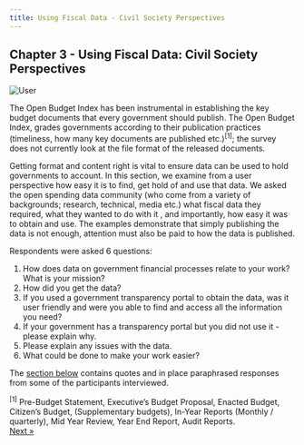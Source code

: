 ```yaml
---
title: Using Fiscal Data - Civil Society Perspectives 
---
```


## Chapter 3 - Using Fiscal Data: Civil Society Perspectives 

<img alt="User" src="http://farm8.staticflickr.com/7104/7286164510_2139fc2e89_t.jpg" class="inline-image" />

The Open Budget Index has been instrumental in establishing the key budget documents that every government should publish. The Open Budget Index, grades governments according to their publication practices (timeliness, how many key documents are published etc.)<sup>[1]</sup>; the survey does not currently look at the file format of the released documents. 

Getting format and content right is vital to ensure data can be used to hold governments to account. In this section, we examine from a user perspective how easy it is to find, get hold of and use that data. We asked the open spending data community (who come from a variety of backgrounds; research, technical, media etc.) what  fiscal data they required, what they wanted to do with it , and importantly, how easy it was to obtain and use. The examples demonstrate that simply publishing the data is not enough, attention must also be paid to how the data is published.

Respondents were asked 6 questions: 

1. How does data on government financial processes relate to your work? What is your mission? 
2. How did you get the data? 
3. If you used a government transparency portal to obtain the data, was it user friendly and were you able to find and access all the information you need? 
4. If your government has a transparency portal but you did not use it - please explain why. 
5. Please explain any issues with the data. 
6. What could be done to make your work easier? 

The [section below](../chapter3-1) contains quotes and in place paraphrased responses from some of the participants interviewed. 

<div class='footnote'>
    <sup>[1]</sup> Pre-Budget Statement, Executive’s Budget Proposal, Enacted Budget, Citizen’s Budget, (Supplementary budgets), In-Year Reports (Monthly / quarterly), Mid Year Review, Year End Report, Audit Reports.
</div>

<div class="pull-right"><a class="btn btn-default btn-mini" href="../chapter3-1">Next &raquo;</a></div>
